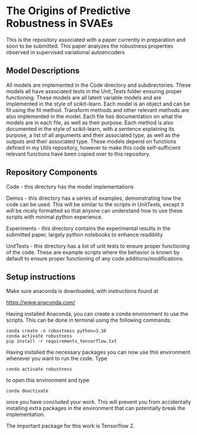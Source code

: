 # The Origins of Predictive Robustness in SVAEs

This is the repository associated with a paper currently in preparation and soon to be submitted. This paper analyzes the robustness properties observed in supervised variational autoencoders

## Model Descriptions

All models are implemented in the Code directory and subdirectories. These models all have associated tests in the Unit_Tests folder ensuring proper functioning. These models are all latent variable models and are implemented in the style of scikit-learn. Each model is an object and can be fit using the fit method. Transform methods and other relevant methods are also implemented in the model. Each file has documentation on what the models are in each file, as well as their purpose. Each method is also documented in the style of scikit-learn, with a sentence explaining its purpose, a list of all arguments and their associated type, as well as the outputs and their associated type. These models depend on functions defined in my Utils repository, however to make this code self-sufficient relevant functions have been copied over to this repository.

## Repository Components

Code - this directory has the model implementations

Demos - this directory has a series of examples, demonstrating how the code
can be used. This will be similar to the scripts in UnitTests, except it 
will be nicely formatted so that anyone can understand how to use these 
scripts with minimal python experience.

Experiments - this directory contains the experimental results in the 
submitted paper, largely python notebooks to enhance readiblity

UnitTests - this directory has a list of unit tests to ensure proper 
functioning of the code. These are example scripts where the behavior is
known by default to ensure proper functioning of any code 
additions/modifications.

## Setup instructions 

Make sure anaconda is downloaded, with instructions found at 

https://www.anaconda.com/

Having installed Anaconda, you can create a conda environment to use the 
scripts. This can be done in terminal using the following commands:

```
conda create -n robustness python=3.10
conda activate robustness
pip install -r requirements_tensorflow.txt
```

Having installed the necessary packages you can now use this environment 
whenever you want to run the code. Type
```
conda activate robustness
```
to open this environment and type 
```
conda deactivate
```
once you have concluded your work. This will prevent you from accidentally
installing extra packages in the environment that can potentially break the 
implementation.

The important package for this work is Tensorflow 2.
